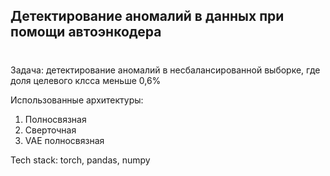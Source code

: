 ## Детектирование аномалий в данных при помощи автоэнкодера<h1>

Задача: детектирование аномалий в несбалансированной выборке, где доля целевого клсса меньше 0,6% 

Использованные архитектуры: 
1. Полносвязная 
2. Сверточная 
3. VAE полносвязная 

Tech stack: torch, pandas, numpy 
